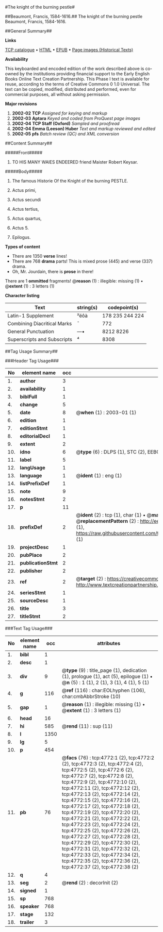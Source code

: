 #The knight of the burning pestle#

##Beaumont, Francis, 1584-1616.##
The knight of the burning pestle
Beaumont, Francis, 1584-1616.

##General Summary##

**Links**

[TCP catalogue](http://www.ota.ox.ac.uk/tcp/)  • 
[HTML](http://tei.it.ox.ac.uk/tcp/Texts-HTML/free/A06/A06252.html)  • 
[EPUB](http://tei.it.ox.ac.uk/tcp/Texts-EPUB/free/A06/A06252.epub) • 
[Page images (Historical Texts)](https://data.historicaltexts.jisc.ac.uk/view?pubId=eebo-99840287e&pageId=eebo-99840287e-4772-1)

**Availability**

This keyboarded and encoded edition of the
	       work described above is co-owned by the institutions
	       providing financial support to the Early English Books
	       Online Text Creation Partnership. This Phase I text is
	       available for reuse, according to the terms of Creative
	       Commons 0 1.0 Universal. The text can be copied,
	       modified, distributed and performed, even for
	       commercial purposes, all without asking permission.

**Major revisions**

1. __2002-02__ __TCP__ *Assigned for keying and markup*
1. __2002-03__ __Aptara__ *Keyed and coded from ProQuest page images*
1. __2002-04__ __TCP Staff (Oxford)__ *Sampled and proofread*
1. __2002-04__ __Emma (Leeson) Huber__ *Text and markup reviewed and edited*
1. __2002-05__ __pfs__ *Batch review (QC) and XML conversion*

##Content Summary##

#####Front#####

1. TO HIS MANY
WAIES ENDEERED
friend Maister Robert Keysar.

#####Body#####

1. The famous Historie
Of the Knight of the burning
PESTLE.

1. Actus primi,

1. Actus secundi

1. Actus tertius,

1. Actus quartus,

1. Actus 5.

1. Epilogus.

**Types of content**

  * There are 1350 **verse** lines!
  * There are 768 **drama** parts! This is mixed prose (445) and verse (337) drama.
  * Oh, Mr. Jourdain, there is **prose** in there!

There are 1 **ommitted** fragments! 
 @__reason__ (1) : illegible: missing (1)  •  @__extent__ (1) : 3 letters (1)

**Character listing**


|Text|string(s)|codepoint(s)|
|---|---|---|
|Latin-1 Supplement|²ëôà|178 235 244 224|
|Combining             Diacritical Marks|̄|772|
|General Punctuation|—•|8212 8226|
|Superscripts             and Subscripts|⁴|8308|

##Tag Usage Summary##

###Header Tag Usage###

|No|element name|occ|attributes|
|---|---|---|---|
|1.|__author__|3||
|2.|__availability__|1||
|3.|__biblFull__|1||
|4.|__change__|5||
|5.|__date__|8| @__when__ (1) : 2003-01 (1)|
|6.|__edition__|1||
|7.|__editionStmt__|1||
|8.|__editorialDecl__|1||
|9.|__extent__|2||
|10.|__idno__|6| @__type__ (6) : DLPS (1), STC (2), EEBO-CITATION (1), PROQUEST (1), VID (1)|
|11.|__label__|5||
|12.|__langUsage__|1||
|13.|__language__|1| @__ident__ (1) : eng (1)|
|14.|__listPrefixDef__|1||
|15.|__note__|9||
|16.|__notesStmt__|2||
|17.|__p__|11||
|18.|__prefixDef__|2| @__ident__ (2) : tcp (1), char (1)  •  @__matchPattern__ (2) : ([0-9\-]+):([0-9IVX]+) (1), (.+) (1)  •  @__replacementPattern__ (2) : http://eebo.chadwyck.com/downloadtiff?vid=$1&page=$2 (1), https://raw.githubusercontent.com/textcreationpartnership/Texts/master/tcpchars.xml#$1 (1)|
|19.|__projectDesc__|1||
|20.|__pubPlace__|2||
|21.|__publicationStmt__|2||
|22.|__publisher__|2||
|23.|__ref__|2| @__target__ (2) : https://creativecommons.org/publicdomain/zero/1.0/ (1), http://www.textcreationpartnership.org/docs/. (1)|
|24.|__seriesStmt__|1||
|25.|__sourceDesc__|1||
|26.|__title__|3||
|27.|__titleStmt__|2||


###Text Tag Usage###

|No|element name|occ|attributes|
|---|---|---|---|
|1.|__bibl__|1||
|2.|__desc__|1||
|3.|__div__|9| @__type__ (9) : title_page (1), dedication (1), prologue (1), act (5), epilogue (1)  •  @__n__ (5) : 1 (1), 2 (1), 3 (1), 4 (1), 5 (1)|
|4.|__g__|116| @__ref__ (116) : char:EOLhyphen (106), char:cmbAbbrStroke (10)|
|5.|__gap__|1| @__reason__ (1) : illegible: missing (1)  •  @__extent__ (1) : 3 letters (1)|
|6.|__head__|16||
|7.|__hi__|585| @__rend__ (11) : sup (11)|
|8.|__l__|1350||
|9.|__lg__|5||
|10.|__p__|454||
|11.|__pb__|76| @__facs__ (76) : tcp:4772:1 (2), tcp:4772:2 (2), tcp:4772:3 (2), tcp:4772:4 (2), tcp:4772:5 (2), tcp:4772:6 (2), tcp:4772:7 (2), tcp:4772:8 (2), tcp:4772:9 (2), tcp:4772:10 (2), tcp:4772:11 (2), tcp:4772:12 (2), tcp:4772:13 (2), tcp:4772:14 (2), tcp:4772:15 (2), tcp:4772:16 (2), tcp:4772:17 (2), tcp:4772:18 (2), tcp:4772:19 (2), tcp:4772:20 (2), tcp:4772:21 (2), tcp:4772:22 (2), tcp:4772:23 (2), tcp:4772:24 (2), tcp:4772:25 (2), tcp:4772:26 (2), tcp:4772:27 (2), tcp:4772:28 (2), tcp:4772:29 (2), tcp:4772:30 (2), tcp:4772:31 (2), tcp:4772:32 (2), tcp:4772:33 (2), tcp:4772:34 (2), tcp:4772:35 (2), tcp:4772:36 (2), tcp:4772:37 (2), tcp:4772:38 (2)|
|12.|__q__|4||
|13.|__seg__|2| @__rend__ (2) : decorInit (2)|
|14.|__signed__|1||
|15.|__sp__|768||
|16.|__speaker__|768||
|17.|__stage__|132||
|18.|__trailer__|3||
